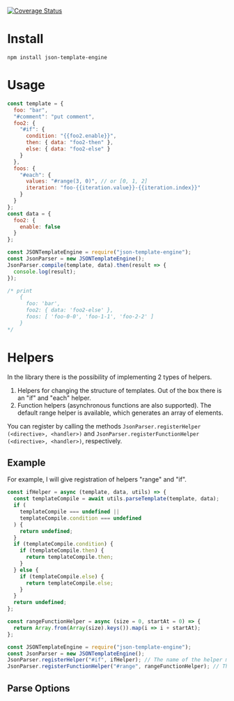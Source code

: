 [![Coverage Status](https://coveralls.io/repos/github/salahovilia/JSONTemplateEngine/badge.svg?branch=master)](https://coveralls.io/github/salahovilia/JSONTemplateEngine?branch=master)
# Install

`npm install json-template-engine`

# Usage

```javascript
const template = {
  foo: "bar",
  "#comment": "put comment",
  foo2: {
    "#if": {
      condition: "{{foo2.enable}}",
      then: { data: "foo2-then" },
      else: { data: "foo2-else" }
    }
  },
  foos: {
    "#each": {
      values: "#range(3, 0)", // or [0, 1, 2]
      iteration: "foo-{{iteration.value}}-{{iteration.index}}"
    }
  }
};
const data = {
  foo2: {
    enable: false
  }
};

const JSONTemplateEngine = require("json-template-engine");
const JsonParser = new JSONTemplateEngine();
JsonParser.compile(template, data).then(result => {
  console.log(result);
});

/* print
    {
      foo: 'bar',
      foo2: { data: 'foo2-else' },
      foos: [ 'foo-0-0', 'foo-1-1', 'foo-2-2' ]
    }
*/
```

# Helpers

In the library there is the possibility of implementing 2 types of helpers.

1. Helpers for changing the structure of templates. Out of the box there is an "if" and "each" helper.
2. Function helpers (asynchronous functions are also supported). The default range helper is available, which generates an array of elements.

You can register by calling the methods
`JsonParser.registerHelper (<directive>, <handler>)` and `JsonParser.registerFunctionHelper (<directive>, <handler>)`, respectively.

## Example

For example, I will give registration of helpers "range" and "if".

```javascript
const ifHelper = async (template, data, utils) => {
  const templateCompile = await utils.parseTemplate(template, data);
  if (
    templateCompile === undefined ||
    templateCompile.condition === undefined
  ) {
    return undefined;
  }
  if (templateCompile.condition) {
    if (templateCompile.then) {
      return templateCompile.then;
    }
  } else {
    if (templateCompile.else) {
      return templateCompile.else;
    }
  }
  return undefined;
};

const rangeFunctionHelper = async (size = 0, startAt = 0) => {
  return Array.from(Array(size).keys()).map(i => i + startAt);
};

const JSONTemplateEngine = require("json-template-engine");
const JsonParser = new JSONTemplateEngine();
JsonParser.registerHelper("#if", ifHelper); // The name of the helper must begin with the symbol "#".
JsonParser.registerFunctionHelper("#range", rangeFunctionHelper); // The name of the helper must begin with the symbol "#".
```
## Parse Options
